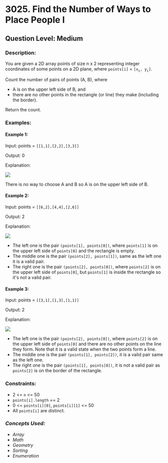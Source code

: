 # 3025. Find the Number of Ways to Place People I
## Question Level: Medium
### Description:
You are given a 2D array points of size n x 2 representing integer coordinates of some points on a 2D plane, where `points[i]` = `[x`<sub>`i`</sub>`, y`<sub>`i`</sub>`]`.

Count the number of pairs of points (A, B), where
- A is on the upper left side of B, and
- there are no other points in the rectangle (or line) they make (including the border).

Return the count.

### Examples:
#### Example 1:

Input: points = `[[1,1],[2,2],[3,3]]`

Output: 0

Explanation:

<img src="https://assets.leetcode.com/uploads/2024/01/04/example1alicebob.png"><br>

There is no way to choose A and B so A is on the upper left side of B.

#### Example 2:

Input: points = `[[6,2],[4,4],[2,6]]`

Output: 2

Explanation:

<img src="https://assets.leetcode.com/uploads/2024/06/25/t2.jpg"><br>

- The left one is the pair `(points[1], points[0])`, where `points[1]` is on the upper left side of `points[0]` and the rectangle is empty.
- The middle one is the pair `(points[2], points[1])`, same as the left one it is a valid pair.
- The right one is the pair `(points[2], points[0])`, where `points[2]` is on the upper left side of `points[0]`, but `points[1]` is inside the rectangle so it's not a valid pair.
#### Example 3:

Input: points = `[[3,1],[1,3],[1,1]]`

Output: 2

Explanation:

<img src="https://assets.leetcode.com/uploads/2024/06/25/t3.jpg"><br>

- The left one is the pair `(points[2], points[0])`, where `points[2]` is on the upper left side of `points[0]` and there are no other points on the line they form. Note that it is a valid state when the two points form a line.
- The middle one is the pair `(points[1], points[2])`, it is a valid pair same as the left one.
- The right one is the pair `(points[1], points[0])`, it is not a valid pair as `points[2]` is on the border of the rectangle.

### Constraints:

- 2 <= `n` <= 50
- `points[i].length` == 2
- 0 <= `points[i][0]`, `points[i][1]` <= 50
- All `points[i]` are distinct.

### <i>Concepts Used:
- Array
- Math
- Geometry
- Sorting
- Enumeration</i>